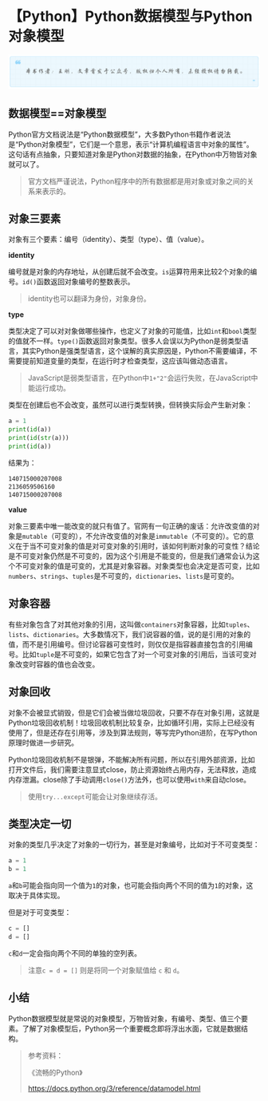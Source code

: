 # 【Python】Python数据模型与Python对象模型
![](../wanggang.png)


## 数据模型==对象模型

Python官方文档说法是“Python数据模型”，大多数Python书籍作者说法是“Python对象模型”，它们是一个意思，表示“计算机编程语言中对象的属性”。这句话有点抽象，只要知道对象是Python对数据的抽象，在Python中万物皆对象就可以了。

> 官方文档严谨说法，Python程序中的所有数据都是用对象或对象之间的关系来表示的。
>

## 对象三要素

对象有三个要素：编号（identity）、类型（type）、值（value）。

**identity**

编号就是对象的内存地址，从创建后就不会改变。`is`运算符用来比较2个对象的编号。`id()`函数返回对象编号的整数表示。

> identity也可以翻译为身份，对象身份。

**type**

类型决定了可以对对象做哪些操作，也定义了对象的可能值，比如`int`和`bool`类型的值就不一样。`type()`函数返回对象类型。很多人会误以为Python是弱类型语言，其实Python是强类型语言，这个误解的真实原因是，Python不需要编译，不需要提前知道变量的类型，在运行时才检查类型，这应该叫做动态语言。

> JavaScript是弱类型语言，在Python中`1+"2"`会运行失败，在JavaScript中能运行成功。

类型在创建后也不会改变，虽然可以进行类型转换，但转换实际会产生新对象：

```python
a = 1
print(id(a))
print(id(str(a)))
print(id(a))
```

结果为：

```
140715000207008
2136059506160
140715000207008
```

**value**

对象三要素中唯一能改变的就只有值了。官网有一句正确的废话：允许改变值的对象是`mutable`（可变的），不允许改变值的对象是`immutable`（不可变的）。它的意义在于当不可变对象的值是对可变对象的引用时，该如何判断对象的可变性？结论是不可变对象仍然是不可变的，因为这个引用是不能变的，但是我们通常会认为这个不可变对象的值是可变的，尤其是对象容器。对象类型也会决定是否可变，比如`numbers`、`strings`、`tuples`是不可变的，`dictionaries`、`lists`是可变的。

## 对象容器

有些对象包含了对其他对象的引用，这叫做`containers`对象容器，比如`tuples`、`lists`、`dictionaries`。大多数情况下，我们说容器的值，说的是引用的对象的值，而不是引用编号。但讨论容器可变性时，则仅仅是指容器直接包含的引用编号。比如`tuple`是不可变的，如果它包含了对一个可变对象的引用后，当该可变对象改变时容器的值也会改变。

## 对象回收

对象不会被显式销毁，但是它们会被当做垃圾回收，只要不存在对象引用，这就是Python垃圾回收机制！垃圾回收机制比较复杂，比如循环引用，实际上已经没有使用了，但是还存在引用等，涉及到算法规则，等写完Python进阶，在写Python原理时做进一步研究。

Python垃圾回收机制不是银弹，不能解决所有问题，所以在引用外部资源，比如打开文件后，我们需要注意显式close，防止资源始终占用内存，无法释放，造成内存泄漏。close除了手动调用`close()`方法外，也可以使用`with`来自动close。

> 使用`try...except`可能会让对象继续存活。

## 类型决定一切

对象的类型几乎决定了对象的一切行为，甚至是对象编号，比如对于不可变类型：

```python
a = 1
b = 1
```

`a`和`b`可能会指向同一个值为`1`的对象，也可能会指向两个不同的值为`1`的对象，这取决于具体实现。

但是对于可变类型：

```python
c = []
d = []
```

`c`和`d`一定会指向两个不同的单独的空列表。

> 注意`c = d = []` 则是将同一个对象赋值给 `c` 和 `d`。

## 小结

Python数据模型就是常说的对象模型，万物皆对象，有编号、类型、值三个要素。了解了对象模型后，Python另一个重要概念即将浮出水面，它就是数据结构。

> 参考资料：
>
> 《流畅的Python》
>
> https://docs.python.org/3/reference/datamodel.html

